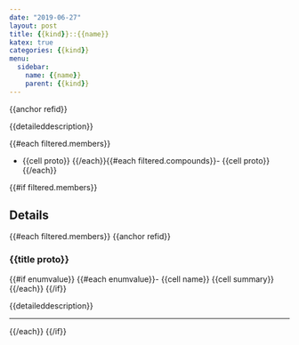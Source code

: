 ```yaml
---
date: "2019-06-27"
layout: post
title: {{kind}}::{{name}}
katex: true
categories: {{kind}}
menu:
  sidebar:
    name: {{name}}
    parent: {{kind}}
---
```


{{anchor refid}}

{{detaileddescription}}

{{#each filtered.members}}
- {{cell proto}}
{{/each}}{{#each filtered.compounds}}- {{cell proto}}
{{/each}}

{{#if filtered.members}}

## Details

{{#each filtered.members}}
{{anchor refid}}

### {{title proto}}

{{#if enumvalue}}
{{#each enumvalue}}- {{cell name}} {{cell summary}}
{{/each}}
{{/if}}

{{detaileddescription}}

-----------------------------------

{{/each}}
{{/if}}
